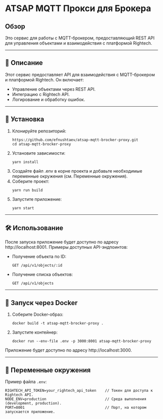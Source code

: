 # ATSAP MQTT Прокси для Брокера

## Обзор

Это сервис для работы с MQTT-брокером, предоставляющий REST API для управления объектами и взаимодействия с платформой Rightech.

---

## 📝 Описание

Этот сервис предоставляет API для взаимодействия с MQTT-брокером и платформой Rightech. Он включает:
- Управление объектами через REST API.
- Интеграцию с Rightech API.
- Логирование и обработку ошибок.

---

## 🚀 Установка

1. Клонируйте репозиторий:
    ```
    https://github.com/efnushtaev/atsap-mqtt-brocker-proxy.git
    cd atsap-mqtt-brocker-proxy
    ```
2. Установите зависимости:
    ```
    yarn install
    ```
3. Создайте файл .env в корне проекта и добавьте необходимые переменные окружения (см. Переменные окружения).
4. Соберите проект:
    ```
    yarn run build
    ```
5. Запустите приложение:
    ```
    yarn start
    ```

---

## 🛠 Использование

После запуска приложение будет доступно по адресу http://localhost:8001. Примеры доступных API-эндпоинтов:
- Получение объекта по ID:
    ```
    GET /api/v1/objects/:id
    ```
- Получение списка объектов:
    ```
    GET /api/v1/objects
    ```

---

## 🐳 Запуск через Docker

1. Соберите Docker-образ:
    ```
    docker build -t atsap-mqtt-brocker-proxy .
    ```
2. Запустите контейнер:
    ```
    docker run --env-file .env -p 3000:8001 atsap-mqtt-brocker-proxy
    ```
Приложение будет доступно по адресу http://localhost:3000.

---

## 🔧 Переменные окружения

Пример файла `.env`:


    RIGHTECH_API_TOKEN=your_rightech_api_token    // Токен для доступа к Rightech API.
    NODE_ENV=production                           // Среда выполнения (development, production).
    PORT=8001                                     // Порт, на котором запускается приложение.

    
